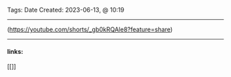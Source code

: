 
Tags: 
Date Created:  2023-06-13, @ 10:19

------------------------------------------
(https://youtube.com/shorts/_gb0kRQAle8?feature=share)











---------------------
#### links:
[[]]
[]()